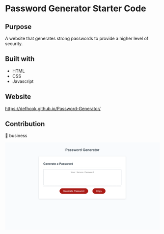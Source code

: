 # Password Generator Starter Code

## Purpose
A website that generates strong passwords to provide a higher level of security. 

## Built with 
* HTML
* CSS
* Javascript

## Website
https://defhook.github.io/Password-Generator/

## Contribution
🙉 business


![](/assets/images/password_generator_screenshot.png)
